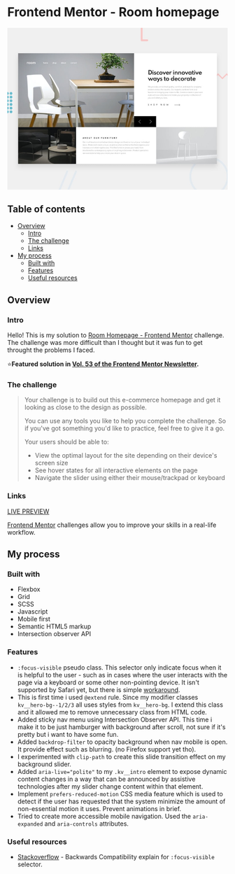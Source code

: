 # Frontend Mentor - Room homepage

![Design preview for the Room homepage coding challenge](./design/desktop-preview.jpg)

## Table of contents

- [Overview](#overview)
  - [Intro](#intro)
  - [The challenge](#the-challenge)
  - [Links](#links)
- [My process](#my-process)
  - [Built with](#built-with)
  - [Features](#features)
  - [Useful resources](#useful-resources)

## Overview

### Intro
Hello! This is my solution to [Room Homepage - Frontend Mentor](https://www.frontendmentor.io/challenges/room-homepage-BtdBY_ENq) challenge. The challenge was more difficult than I thought but it was fun to get throught the problems I faced.

⭐**Featured solution in [Vol. 53 of the Frontend Mentor Newsletter](https://mailchi.mp/e298ca965958/frontend-mentor-newsletter-vol-53?e=212d9dcf83).**


### The challenge

>Your challenge is to build out this e-commerce homepage and get it looking as close to the design as possible.
>
>You can use any tools you like to help you complete the challenge. So if you've got something you'd like to practice, feel free to give it a go.
>
>Your users should be able to:
>
>- View the optimal layout for the site depending on their device's screen size
>- See hover states for all interactive elements on the page
>- Navigate the slider using either their mouse/trackpad or keyboard

### Links

[LIVE PREVIEW](https://roomhomepage-tediko.netlify.app/)

[Frontend Mentor](https://www.frontendmentor.io) challenges allow you to improve your skills in a real-life workflow.

## My process

### Built with

 - Flexbox
 - Grid
 - SCSS
 - Javascript
 - Mobile first
 - Semantic HTML5 markup
 - Intersection observer API

### Features

- `:focus-visible` pseudo class. This selector only indicate focus when it is helpful to the user - such as in cases where the user interacts with the page via a keyboard or some other non-pointing device. It isn't supported by Safari yet, but there is simple [workaround](https://stackoverflow.com/questions/31402576/enable-focus-only-on-keyboard-use-or-tab-press).
- This is first time i used `@extend` rule. Since my modifier classes `kv__hero-bg--1/2/3` all uses styles from `kv__hero-bg`. I extend this class and it allowed me to remove unnecessary class from HTML code.
- Added sticky nav menu using Intersection Observer API. This time i make it to be just hamburger with background after scroll, not sure if it's pretty but i want to have some fun.
- Added `backdrop-filter` to opacity background when nav mobile is open. It provide effect such as blurring. (no Firefox support yet tho).
- I experimented with `clip-path` to create this slide transition effect on my background slider.
- Added `aria-live="polite"` to my `.kv__intro` element to expose dynamic content changes in a way that can be announced by assistive technologies after my slider change content within that element.
- Implement `prefers-reduced-motion` CSS media feature which is used to detect if the user has requested that the system minimize the amount of non-essential motion it uses. Prevent animations in brief.
- Tried to create more accessible mobile navigation. Used the `aria-expanded` and `aria-controls` attributes.

### Useful resources
 
- [Stackoverflow](https://stackoverflow.com/questions/31402576/enable-focus-only-on-keyboard-use-or-tab-press) - Backwards Compatibility explain for `:focus-visible` selector.